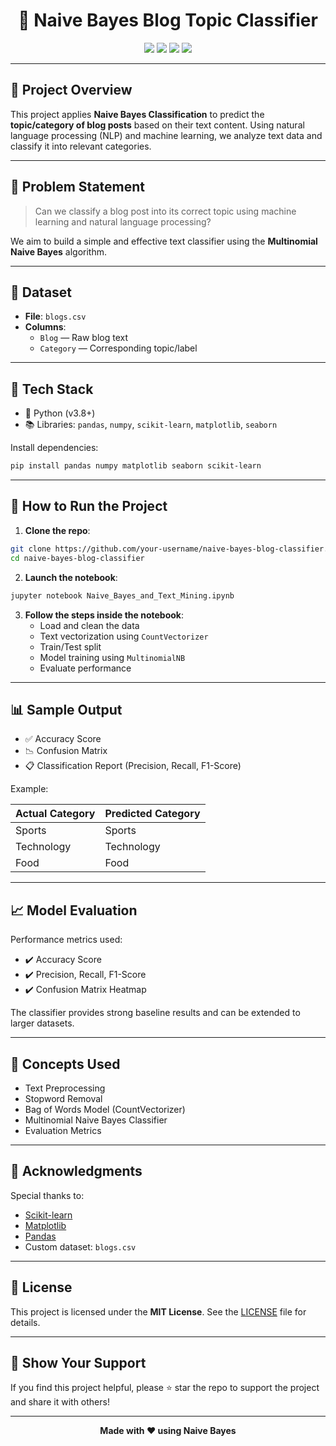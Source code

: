 
<h1 align="center">📝 Naive Bayes Blog Topic Classifier</h1>
<p align="center">
  <img src="https://img.shields.io/badge/Python-3.8+-blue.svg" />
  <img src="https://img.shields.io/badge/License-GNU.svg" />
  <img src="https://img.shields.io/badge/Model-Naive%20Bayes-orange" />
  <img src="https://img.shields.io/badge/Status-Completed-brightgreen" />
</p>

---

## 📘 Project Overview

This project applies **Naive Bayes Classification** to predict the **topic/category of blog posts** based on their text content. Using natural language processing (NLP) and machine learning, we analyze text data and classify it into relevant categories.

---

## 🧠 Problem Statement

> Can we classify a blog post into its correct topic using machine learning and natural language processing?

We aim to build a simple and effective text classifier using the **Multinomial Naive Bayes** algorithm.

---

## 📂 Dataset

- **File**: `blogs.csv`
- **Columns**:
  - `Blog` — Raw blog text
  - `Category` — Corresponding topic/label

---

## 🔧 Tech Stack

- 🐍 Python (v3.8+)
- 📚 Libraries: `pandas`, `numpy`, `scikit-learn`, `matplotlib`, `seaborn`

Install dependencies:

```bash
pip install pandas numpy matplotlib seaborn scikit-learn
```

---

## 🚀 How to Run the Project

1. **Clone the repo**:
```bash
git clone https://github.com/your-username/naive-bayes-blog-classifier.git
cd naive-bayes-blog-classifier
```

2. **Launch the notebook**:
```bash
jupyter notebook Naive_Bayes_and_Text_Mining.ipynb
```

3. **Follow the steps inside the notebook**:
   - Load and clean the data
   - Text vectorization using `CountVectorizer`
   - Train/Test split
   - Model training using `MultinomialNB`
   - Evaluate performance

---

## 📊 Sample Output

- ✅ Accuracy Score
- 📉 Confusion Matrix
- 📋 Classification Report (Precision, Recall, F1-Score)

Example:

| Actual Category | Predicted Category |
|-----------------|--------------------|
| Sports          | Sports             |
| Technology      | Technology         |
| Food            | Food               |

---

## 📈 Model Evaluation

Performance metrics used:

- ✔️ Accuracy Score
- ✔️ Precision, Recall, F1-Score
- ✔️ Confusion Matrix Heatmap

The classifier provides strong baseline results and can be extended to larger datasets.

---

## 🧰 Concepts Used

- Text Preprocessing
- Stopword Removal
- Bag of Words Model (CountVectorizer)
- Multinomial Naive Bayes Classifier
- Evaluation Metrics

---

## 🙌 Acknowledgments

Special thanks to:

- [Scikit-learn](https://scikit-learn.org/stable/modules/naive_bayes.html)
- [Matplotlib](https://matplotlib.org/)
- [Pandas](https://pandas.pydata.org/)
- Custom dataset: `blogs.csv`

---

## 📜 License

This project is licensed under the **MIT License**. See the [LICENSE](LICENSE) file for details.

---

## 🌟 Show Your Support

If you find this project helpful, please ⭐ star the repo to support the project and share it with others!

---

<p align="center"><b>Made with ❤️ using Naive Bayes</b></p>
